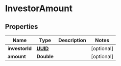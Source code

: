 
# InvestorAmount

## Properties
Name | Type | Description | Notes
------------ | ------------- | ------------- | -------------
**investorId** | [**UUID**](UUID.md) |  |  [optional]
**amount** | **Double** |  |  [optional]



